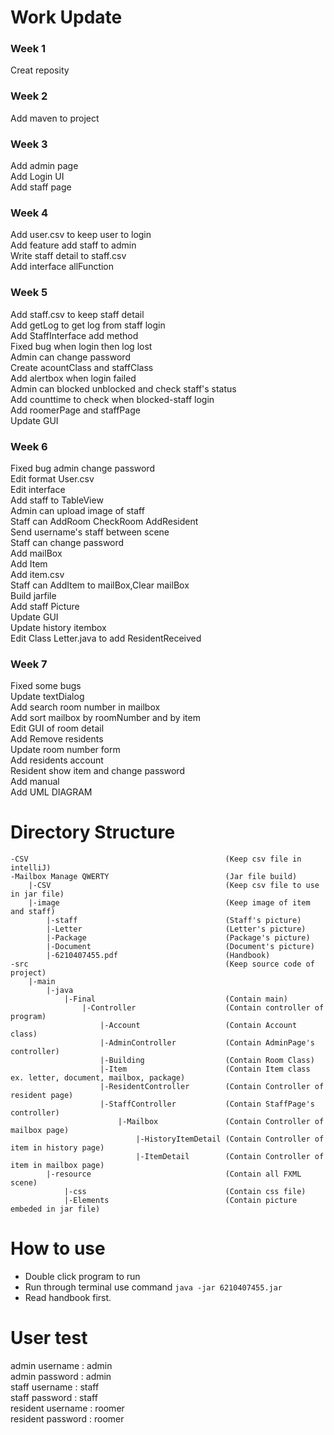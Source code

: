 # Work Update #

### Week 1 ###

Creat reposity
	
### Week 2 ###

Add maven to project
	
### Week 3 ###

Add admin page  
Add Login UI  
Add staff page  
	
### Week 4 ###

Add user.csv to keep user to login  
Add feature add staff to admin  
Write staff detail to staff.csv  
Add interface allFunction  
	
### Week 5 ###

Add staff.csv to keep staff detail  
Add getLog to get log from staff login  
Add StaffInterface add method   
Fixed bug when login then log lost  
Admin can change password  
Create acountClass and staffClass  
Add alertbox when login failed  
Admin can blocked unblocked and check staff's status  
Add counttime to check when blocked-staff login  
Add roomerPage and staffPage  
Update GUI  
	
### Week 6 ###

Fixed bug admin change password  
Edit format User.csv  
Edit interface  
Add staff to TableView  
Admin can upload image of staff  
Staff can AddRoom CheckRoom AddResident  
Send username's staff between scene  
Staff can change password  
Add mailBox  
Add Item  
Add item.csv  
Staff can AddItem to mailBox,Clear mailBox  
Build jarfile  
Add staff Picture    
Update GUI  
Update history itembox  
Edit Class Letter.java to add ResidentReceived  

### Week 7 ###

Fixed some bugs  
Update textDialog  
Add search room number in mailbox  
Add sort mailbox by roomNumber and by item  
Edit GUI of room detail  
Add Remove residents  
Update room number form  
Add residents account  
Resident show item and change password  
Add manual  
Add UML DIAGRAM  
	
# Directory Structure #
```
-CSV 											(Keep csv file in intelliJ)  
-Mailbox Manage QWERTY	 						(Jar file build)  
	|-CSV 										(Keep csv file to use in jar file)  
	|-image 									(Keep image of item and staff)  
	    |-staff									(Staff's picture)  
		|-Letter								(Letter's picture)  
		|-Package								(Package's picture)  
		|-Document								(Document's picture)  
		|-6210407455.pdf						(Handbook)  
-src											(Keep source code of project)  
	|-main  
		|-java  
			|-Final								(Contain main)  
				|-Controller					(Contain controller of program)  
					|-Account					(Contain Account class)  
					|-AdminController			(Contain AdminPage's controller)  
					|-Building					(Contain Room Class)  
					|-Item 						(Contain Item class ex. letter, document, mailbox, package)  
					|-ResidentController		(Contain Controller of resident page)  
					|-StaffController			(Contain StaffPage's controller)  
						|-Mailbox				(Contain Controller of mailbox page)  
							|-HistoryItemDetail	(Contain Controller of item in history page)  
							|-ItemDetail		(Contain Controller of item in mailbox page)  
		|-resource								(Contain all FXML scene)  
			|-css								(Contain css file)  
			|-Elements							(Contain picture embeded in jar file)
```
# How to use #

* Double click program to run
* Run through terminal use command `java -jar 6210407455.jar`
* Read handbook first.
	
# User test #

admin username : admin  
admin password : admin  
staff username : staff  
staff password : staff  
resident username : roomer  
resident password : roomer